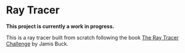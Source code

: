 # Ray Tracer

**This project is currently a work in progress.**

This is a ray tracer built from scratch following the book [The Ray Tracer Challenge](http://raytracerchallenge.com/) by Jamis Buck.
